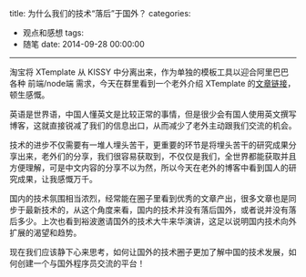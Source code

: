 title: 为什么我们的技术“落后”于国外？
categories:
  - 观点和感想
tags:
  - 随笔
date: 2014-09-28 00:00:00
---


淘宝将 XTemplate 从 KISSY 中分离出来，作为单独的模板工具以迎合阿里巴巴各种 前端/node端 需求，今天在群里看到一个老外介绍 XTemplate 的[文章链接](http://dailyjs.com/2014/09/24/node-roundup/)，顿生感慨。

英语是世界语，中国人懂英文是比较正常的事情，但是很少会有国人使用英文撰写博客，这就直接锐减了我们的信息出口，从而减少了老外主动跟我们交流的机会。

技术的进步不仅需要有一堆人埋头苦干，更重要的环节是将埋头苦干的研究成果分享出来，老外们的分享，我们很容易获取到，不仅仅是我们，全世界都能获取并且方便理解，可是中文内容的分享不以为然，所以今天在老外的博客中看到国人的研究成果，让我感慨万千。

国内的技术氛围相当浓烈，经常能在圈子里看到优秀的文章产出，很多文章也是同步于最新技术的，从这个角度来看，国内的技术并没有落后国外，或者说并没有落后多少。上次也看到裕波邀请国外的技术大牛来华演讲，这足以说明国内技术向外扩展的渴望和趋势。

现在我们应该静下心来思考，如何让国外的技术圈子更加了解中国的技术发展，如何创建一个与国外程序员交流的平台！
